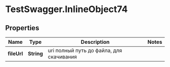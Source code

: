 # TestSwagger.InlineObject74

## Properties

Name | Type | Description | Notes
------------ | ------------- | ------------- | -------------
**fileUrl** | **String** | uri полный путь до файла, для скачивания | 


